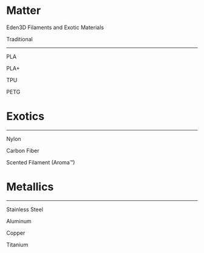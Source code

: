# Matter
Eden3D Filaments and Exotic Materials

Traditional
___________

PLA

PLA+

TPU

PETG



# Exotics
_______

Nylon

Carbon Fiber

Scented Filament (Aroma™) 




# Metallics
_________


Stainless Steel

Aluminum

Copper

Titanium
